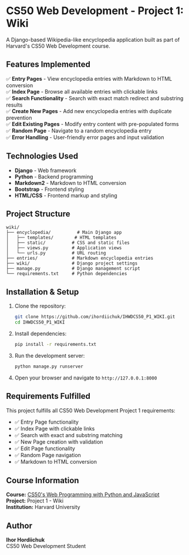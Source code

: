 # CS50 Web Development - Project 1: Wiki

A Django-based Wikipedia-like encyclopedia application built as part of Harvard's CS50 Web Development course.

## Features Implemented

✅ **Entry Pages** - View encyclopedia entries with Markdown to HTML conversion  
✅ **Index Page** - Browse all available entries with clickable links  
✅ **Search Functionality** - Search with exact match redirect and substring results  
✅ **Create New Pages** - Add new encyclopedia entries with duplicate prevention  
✅ **Edit Existing Pages** - Modify entry content with pre-populated forms  
✅ **Random Page** - Navigate to a random encyclopedia entry  
✅ **Error Handling** - User-friendly error pages and input validation  

## Technologies Used

- **Django** - Web framework
- **Python** - Backend programming
- **Markdown2** - Markdown to HTML conversion
- **Bootstrap** - Frontend styling
- **HTML/CSS** - Frontend markup and styling

## Project Structure

```
wiki/
├── encyclopedia/          # Main Django app
│   ├── templates/        # HTML templates
│   ├── static/          # CSS and static files
│   ├── views.py         # Application views
│   └── urls.py          # URL routing
├── entries/             # Markdown encyclopedia entries
├── wiki/                # Django project settings
├── manage.py            # Django management script
└── requirements.txt     # Python dependencies
```

## Installation & Setup

1. Clone the repository:
   ```bash
   git clone https://github.com/ihordiichuk/IHWDCS50_P1_WIKI.git
   cd IHWDCS50_P1_WIKI
   ```

2. Install dependencies:
   ```bash
   pip install -r requirements.txt
   ```

3. Run the development server:
   ```bash
   python manage.py runserver
   ```

4. Open your browser and navigate to `http://127.0.0.1:8000`

## Requirements Fulfilled

This project fulfills all CS50 Web Development Project 1 requirements:

- ✅ Entry Page functionality
- ✅ Index Page with clickable links
- ✅ Search with exact and substring matching
- ✅ New Page creation with validation
- ✅ Edit Page functionality
- ✅ Random Page navigation
- ✅ Markdown to HTML conversion

## Course Information

**Course:** [CS50's Web Programming with Python and JavaScript](https://cs50.harvard.edu/web/)  
**Project:** Project 1 - Wiki  
**Institution:** Harvard University  

## Author

**Ihor Hordiichuk**  
CS50 Web Development Student
